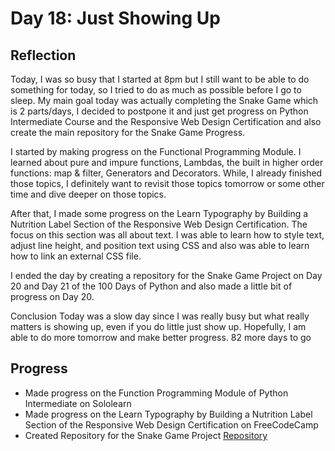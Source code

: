# Day 18: Just Showing Up
## Reflection

  Today, I was so busy that I started at 8pm but I still want to be able to do something for today, so I tried to do as much as possible before I go to sleep. My main goal today was actually completing the Snake Game which is 2 parts/days, I decided to postpone it and just get progress on Python Intermediate Course and the Responsive Web Design Certification and also create the main repository for the Snake Game Progress.
  
  I started by making progress on the Functional Programming Module. I learned about pure and impure functions, Lambdas, the built in higher order functions: map & filter, Generators and Decorators. While, I already finished those topics, I definitely want to revisit those topics tomorrow or some other time and dive deeper on those topics.

  After that, I made some progress on the Learn Typography by Building a Nutrition Label Section of the Responsive Web Design Certification. The focus on this section was all about text. I was able to learn how to style text, adjust line height, and position text using CSS and also was able to learn how to link an external CSS file.

  I ended the day by creating a repository for the Snake Game Project on Day 20 and Day 21 of the 100 Days of Python and also made a little bit of progress on Day 20.
  
  Conclusion
  Today was a slow day since I was really busy but what really matters is showing up, even if you do little just show up. Hopefully, I am able to do more tomorrow and make better progress. 82 more days to go

## Progress
  - Made progress on the Function Programming Module of Python Intermediate on Sololearn
  - Made progress on the Learn Typography by Building a Nutrition Label Section of the Responsive Web Design Certification on FreeCodeCamp
  - Created Repository for the Snake Game Project [Repository](https://github.com/johnivanpuayap/Snake-Game)